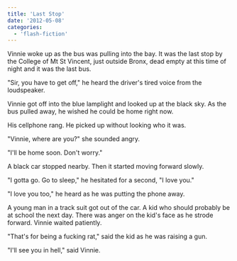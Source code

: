```yaml
---
title: 'Last Stop'
date: '2012-05-08'
categories:
  - 'flash-fiction'
---
```


Vinnie woke up as the bus was pulling into the bay. It was the last stop by the
College of Mt St Vincent, just outside Bronx, dead empty at this time of night
and it was the last bus.

<!-- truncate -->

"Sir, you have to get off," he heard the driver's tired voice from the
loudspeaker.

Vinnie got off into the blue lamplight and looked up at the black sky. As the
bus pulled away, he wished he could be home right now.

His cellphone rang. He picked up without looking who it was.

"Vinnie, where are you?" she sounded angry.

"I'll be home soon. Don't worry."

A black car stopped nearby. Then it started moving forward slowly.

"I gotta go. Go to sleep," he hesitated for a second, "I love you."

"I love you too," he heard as he was putting the phone away.

A young man in a track suit got out of the car. A kid who should probably be at
school the next day. There was anger on the kid's face as he strode forward.
Vinnie waited patiently.

"That's for being a fucking rat," said the kid as he was raising a gun.

"I'll see you in hell," said Vinnie.
